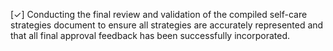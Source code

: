 [✓] Conducting the final review and validation of the compiled self-care strategies document to ensure all strategies are accurately represented and that all final approval feedback has been successfully incorporated.